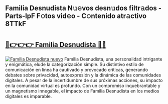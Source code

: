 ## Familia Desnudista N𝚞𝚎vos desn𝚞dos filtr𝚊dos - Parts-lpF F𝚘tos vid𝚎o - C𝚘ntenido atr𝚊ctivo 8TTkF

# <h2><a href="http://mbd8le.tromn.icu/?c=Familia+Desnudista">🔗👉👉👉 Familia Desnudista 🔗🔗</a></h2>

[![Familia Desnudista nuevo](https://i.imgur.com/pEAQMta.gif)](http://mbd8le.tromn.icu/?c=Familia+Desnudista)
Familia Desnudista, una personalidad intrigante y enigmática, elude la categorización simple. Su distintivo estilo de comunicación en línea ha cautivado y provocado críticas, generando debates sobre privacidad, autoexpresión y la dinámica de las comunidades digitales. A pesar de la incertidumbre de sus próximas acciones, su impacto en la comunidad virtual es profundo. Con un compromiso inquebrantable y un magnetismo innegable, el impacto de Familia Desnudista en los medios digitales es imparable.
